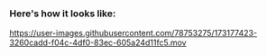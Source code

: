 ### Here's how it looks like: 


https://user-images.githubusercontent.com/78753275/173177423-3260cadd-f04c-4df0-83ec-605a24d11fc5.mov
